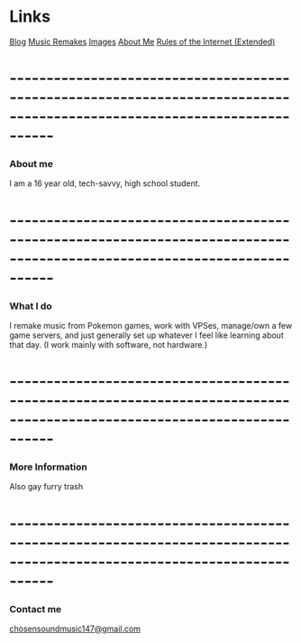 # **Links**
[Blog](https://bakunet.me)
[Music Remakes](https://bakunet.me/music.html)
[Images](https://bakunet.me/images.html)
[About Me](https://bakunet.me/about.html)
[Rules of the Internet (Extended)](https://bakunet.me/internet.html)
# **------------------------------------------------------------------------------------------------------------------------**

### **About me**

I am a 16 year old, tech-savvy, high school student.

# **------------------------------------------------------------------------------------------------------------------------**

### **What I do**

I remake music from Pokemon games, work with VPSes, manage/own a few game servers, and just generally set up whatever I feel like learning about that day. (I work mainly with software, not hardware.)

# **------------------------------------------------------------------------------------------------------------------------**

### **More Information**

Also gay furry trash

# **------------------------------------------------------------------------------------------------------------------------**

### **Contact me**

[chosensoundmusic147@gmail.com](mailto:chosensoundmusic147@gmail.com)
